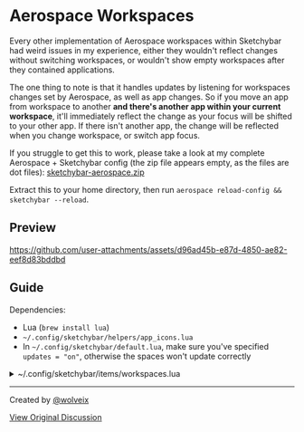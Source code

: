 # Aerospace Workspaces

Every other implementation of Aerospace workspaces within Sketchybar had weird issues in my experience, either they wouldn't reflect changes without switching workspaces, or wouldn't show empty workspaces after they contained applications.

The one thing to note is that it handles updates by listening for workspaces changes set by Aerospace, as well as app changes. So if you move an app from workspace to another **and there's another app within your current workspace**, it'll immediately reflect the change as your focus will be shifted to your other app. If there isn't another app, the change will be reflected when you change workspace, or switch app focus.

If you struggle to get this to work, please take a look at my complete Aerospace + Sketchybar config (the zip file appears empty, as the files are dot files): [sketchybar-aerospace.zip](https://github.com/user-attachments/files/19170385/sketchybar-aerospace.zip)


Extract this to your home directory, then run `aerospace reload-config && sketchybar --reload`.

## Preview

https://github.com/user-attachments/assets/d96ad45b-e87d-4850-ae82-eef8d83bddbd

## Guide

Dependencies:
- Lua (`brew install lua`)
- `~/.config/sketchybar/helpers/app_icons.lua`
- In `~/.config/sketchybar/default.lua`, make sure you've specified `updates = "on"`, otherwise the spaces won't update correctly

<details>
<summary>~/.config/sketchybar/items/workspaces.lua</summary>

```lua
local colors = require("colors")
local settings = require("settings")
local app_icons = require("helpers.app_icons")

local query_workspaces = "aerospace list-workspaces --all --format '%{workspace}%{monitor-appkit-nsscreen-screens-id}' --json"

-- Root is used to handle event subscriptions
local root = sbar.add("item", { drawing = false, })
local workspaces = {}

local function withWindows(f)
    local open_windows = {}
    -- Include the window ID in the query so we can track unique windows
    local get_windows = "aerospace list-windows --monitor all --format '%{workspace}%{app-name}%{window-id}' --json"
    local query_visible_workspaces =
    "aerospace list-workspaces --visible --monitor all --format '%{workspace}%{monitor-appkit-nsscreen-screens-id}' --json"
    local get_focus_workspaces = "aerospace list-workspaces --focused"
    sbar.exec(get_windows, function(workspace_and_windows)
        -- Use a set to track unique window IDs
        local processed_windows = {}

        for _, entry in ipairs(workspace_and_windows) do
            local workspace_index = entry.workspace
            local app = entry["app-name"]
            local window_id = entry["window-id"]

            -- Only process each window ID once
            if not processed_windows[window_id] then
                processed_windows[window_id] = true

                if open_windows[workspace_index] == nil then
                    open_windows[workspace_index] = {}
                end

                -- Check if this app is already in the list for this workspace
                local app_exists = false
                for _, existing_app in ipairs(open_windows[workspace_index]) do
                    if existing_app == app then
                        app_exists = true
                        break
                    end
                end

                -- Only add the app if it's not already in the list
                if not app_exists then
                    table.insert(open_windows[workspace_index], app)
                end
            end
        end

        sbar.exec(get_focus_workspaces, function(focused_workspaces)
            sbar.exec(query_visible_workspaces, function(visible_workspaces)
                local args = {
                    open_windows = open_windows,
                    focused_workspaces = focused_workspaces,
                    visible_workspaces = visible_workspaces
                }
                f(args)
            end)
        end)
    end)
end

local function updateWindow(workspace_index, args)
    local open_windows = args.open_windows[workspace_index]
    local focused_workspaces = args.focused_workspaces
    local visible_workspaces = args.visible_workspaces

    if open_windows == nil then
        open_windows = {}
    end

    local icon_line = ""
    local no_app = true
    for i, open_window in ipairs(open_windows) do
        no_app = false
        local app = open_window
        local lookup = app_icons[app]
        local icon = ((lookup == nil) and app_icons["Default"] or lookup)
        icon_line = icon_line .. " " .. icon
    end

    sbar.animate("tanh", 10, function()
        for i, visible_workspace in ipairs(visible_workspaces) do
            if no_app and workspace_index == visible_workspace["workspace"] then
                local monitor_id = visible_workspace["monitor-appkit-nsscreen-screens-id"]
                icon_line = " —"
                workspaces[workspace_index]:set({
                    drawing = true,
                    label = { string = icon_line },
                    display = monitor_id,
                })
                return
            end
        end
        if no_app and workspace_index ~= focused_workspaces then
            workspaces[workspace_index]:set({
                drawing = false,
            })
            return
        end
        if no_app and workspace_index == focused_workspaces then
            icon_line = " —"
            workspaces[workspace_index]:set({
                drawing = true,
                label = { string = icon_line },
            })
        end

        workspaces[workspace_index]:set({
            drawing = true,
            label = { string = icon_line },
        })
    end)
end

local function updateWindows()
    withWindows(function(args)
        for workspace_index, _ in pairs(workspaces) do
            updateWindow(workspace_index, args)
        end
    end)
end

local function updateWorkspaceMonitor()
    local workspace_monitor = {}
    sbar.exec(query_workspaces, function(workspaces_and_monitors)
        for _, entry in ipairs(workspaces_and_monitors) do
            local space_index = entry.workspace
            local monitor_id = math.floor(entry["monitor-appkit-nsscreen-screens-id"])
            workspace_monitor[space_index] = monitor_id
        end
        for workspace_index, _ in pairs(workspaces) do
            workspaces[workspace_index]:set({
                display = workspace_monitor[workspace_index],
            })
        end
    end)
end

sbar.exec(query_workspaces, function(workspaces_and_monitors)
    for _, entry in ipairs(workspaces_and_monitors) do
        local workspace_index = entry.workspace

        local workspace = sbar.add("item", {
            background = {
                color = colors.bg1,
                drawing = true,
            },
            click_script = "aerospace workspace " .. workspace_index,
            drawing = false, -- Hide all items at first
            icon = {
                color = colors.with_alpha(colors.white, 0.3),
                drawing = true,
                font = { family = settings.font.numbers },
                highlight_color = colors.white,
                padding_left = 5,
                padding_right = 4,
                string = workspace_index
            },
            label = {
                color = colors.with_alpha(colors.white, 0.3),
                drawing = true,
                font = "sketchybar-app-font:Regular:16.0",
                highlight_color = colors.white,
                padding_left = 2,
                padding_right = 12,
                y_offset = -1,
            },
        })

        workspaces[workspace_index] = workspace

        workspace:subscribe("aerospace_workspace_change", function(env)
            local focused_workspace = env.FOCUSED_WORKSPACE
            local is_focused = focused_workspace == workspace_index

            sbar.animate("tanh", 10, function()
                workspace:set({
                    icon = { highlight = is_focused },
                    label = { highlight = is_focused },
                    blur_radius = 30,
                })
            end)
        end)
    end

    -- Initial setup
    updateWindows()
    updateWorkspaceMonitor()

    -- Subscribe to window creation/destruction events
    root:subscribe("aerospace_workspace_change", function()
        updateWindows()
    end)

    -- Subscribe to front app changes too
    root:subscribe("front_app_switched", function()
        updateWindows()
    end)

    root:subscribe("display_change", function()
        updateWorkspaceMonitor()
        updateWindows()
    end)

    sbar.exec("aerospace list-workspaces --focused", function(focused_workspace)
        local focused_workspace = focused_workspace:match("^%s*(.-)%s*$")
        workspaces[focused_workspace]:set({
            icon = { highlight = true },
            label = { highlight = true },
        })
    end)
end)
```
</details>

---

Created by [@wolveix](https://github.com/wolveix)

[View Original Discussion](https://github.com/FelixKratz/SketchyBar/discussions/12#discussioncomment-12317412)
